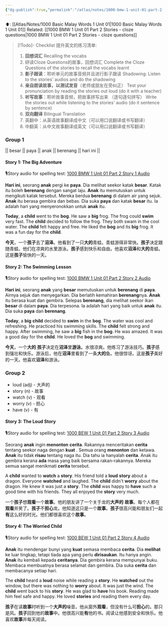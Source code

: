 ```yaml
---
{"dg-publish":true,"permalink":"/atlas/notes/1000-bmw-1-unit-01-part-2-stories/","noteIcon":""}
---
```


⬆️: [[Atlas/Notes/1000 Basic Malay Words 1 Unit 01\|1000 Basic Malay Words 1 Unit 01]]
Related: [[1000 BMW 1 Unit 01 Part 2 Stories - cloze questions\|1000 BMW 1 Unit 01 Part 2 Stories - cloze questions]]

> [!Todo]- Checklist 提升英文的练习清单:
> 1. **回想词汇** Recalling the vocabs
>	1. 研读Cloze Questions的故事，回想词汇 
>	   Complete the Cloze Questions of the stories to recall the vocabs learnt
> 2. **影子跟读**：聆听单元的故事音频并且进行影子跟读 
>    Shadowing: Listen to the stories' audios and do the shadowing
> 3. **亲自朗读故事，以测试发音**（老师或朋友在旁纠正）
>    Test your pronunciation by reading the stories out loud (do it with a teacher)
> 4. **听写故事**：聆听故事音频，把故事拼写出来 （逐句逐句拼写）
>   Write the stories out while listening to the stories' audio (do it sentence by sentence)
> 5. **双向翻译** Bilingual Translation
> 	1. 英翻中：从英语故事翻译成中文（可以用口说翻译或书写翻译）
> 	2. 中翻英：从中文故事翻译成英文（可以用口说翻译或书写翻译）

### Group 1
|| besar || paya || anak || berenang || hari ini || 

#### Story 1: The Big Adventure
🎙️Story audio for spelling test: [1000 BMW 1 Unit 01 Part 2 Story 1 Audio](https://drive.google.com/file/d/1qL-UCnyAUlGtDfSTu45JIWJM5-R6vdlj/view?usp=drive_link)

**Hari ini**, seorang **anak** pergi ke **paya**. Dia melihat seekor katak **besar**. Katak itu boleh **berenang** dengan sangat laju. **Anak** itu memutuskan untuk mengikuti katak tersebut. Mereka berdua **berenang** di dalam air yang sejuk. **Anak** itu berasa gembira dan bebas. Dia suka **paya** dan katak **besar** itu. Ia adalah hari yang menyeronokkan untuk **anak** itu.

**Today**, a **child** went to the **bog**. He saw a **big** frog. The frog could **swim** very fast. The **child** decided to follow the frog. They both swam in the cool water. The **child** felt happy and free. He liked the **bog** and its **big** frog. It was a fun day for the **child**.

**今天**，一个**孩子**去了**沼泽**。他看到了一只**大的**青蛙。青蛙游得非常快。**孩子**决定跟随青蛙。他们在凉爽的水里游泳。**孩子**感到快乐和自由。他喜欢**沼泽**和**大的**青蛙。这是**孩子**愉快的一天。

#### Story 2: The Swimming Lesson
🎙️Story audio for spelling test: [1000 BMW 1 Unit 01 Part 2 Story 2 Audio](https://drive.google.com/file/d/1jvhEyYYqhL2jWNsT3JhthLrTEwMcRhZD/view?usp=drive_link)

**Hari ini**, seorang **anak** yang **besar** memutuskan untuk **berenang** di **paya**. Airnya sejuk dan menyegarkan. Dia berlatih kemahiran **berenang**nya. **Anak** itu berasa kuat dan gembira. Selepas **berenang**, dia melihat seekor ikan **besar** di dalam **paya**. Dia terpesona. Ia adalah hari yang baik untuk **anak** itu. Dia suka **paya** dan **berenang**.

**Today**, a **big** **child** decided to **swim** in the **bog**. The water was cool and refreshing. He practiced his swimming skills. The **child** felt strong and happy. After swimming, he saw a **big** fish in the **bog**. He was amazed. It was a good day for the **child**. He loved the **bog** and swimming.

 **今天**，一个**大的** **孩子**决定在**沼泽**里**游泳**。水很凉爽。他练习了游泳技巧。**孩子**感到强壮和快乐。游泳后，他在**沼泽**里看到了一条**大的**鱼。他很惊讶。这是**孩子**美好的一天。他喜欢**沼泽**和游泳。

### Group 2

- loud (adj) - 大声的
- story (n) - 故事
- watch (v) - 观看
- worry (v) - 担心
- have (v) - 有

#### Story 3: The Loud Story
🎙️Story audio for spelling test: [1000 BEW 1 Unit 01 Part 2 Story 3 Audio](https://drive.google.com/file/d/1x07yL28gBmWAqkE4o8TbF8JiHBtT0UM8/view?usp=drive_link)

Seorang **anak** ingin **menonton** **cerita**. Rakannya menceritakan **cerita** tentang seekor naga dengan **kuat** . Semua orang **menonton** dan ketawa. **Anak** itu tidak **risau** tentang naga itu. Dia tahu ia hanyalah **cerita**. Anak itu gembira kerana **ada** masa yang baik bersama rakan-rakannya. Mereka semua sangat menikmati **cerita** tersebut.

A **child** wanted to **watch** a **story**. His friend told a **loud** **story** about a dragon. Everyone **watched** and laughed. The **child** didn't **worry** about the dragon. He knew it was just a **story**. The **child** was happy to **have** such a good time with his friends. They all enjoyed the **story** very much.

一个**孩子**想**观看**一个**故事**。他的朋友讲了一个关于龙的**大声的** **故事**。每个人都在**观看**并笑了。**孩子**不**担心**龙。他知道这只是一个**故事**。**孩子**很高兴能和朋友们一起**有**这么好的时光。他们都很喜欢这个**故事**。

#### Story 4: The Worried Child
🎙️Story audio for spelling test: [1000 BEW 1 Unit 01 Part 2 Story 4 Audio](https://drive.google.com/file/d/11WyJvVMFMEzjXkpK3P1CtfCx6WBU0-bI/view?usp=drive_link)

**Anak** itu mendengar bunyi yang **kuat** semasa membaca **cerita**. Dia **melihat** ke luar tingkap, tetapi tiada apa yang perlu **dirisaukan**. Itu hanya angin. **Anak** itu kembali kepada **ceritanya**. Dia gembira kerana mempunyai buku. Membaca membuatnya berasa selamat dan gembira. Dia suka **cerita** dan membacanya setiap hari.

The **child** heard a **loud** noise while reading a **story**. He **watched** out the window, but there was nothing to **worry** about. It was just the wind. The **child** went back to his **story**. He was glad to **have** his book. Reading made him feel safe and happy. He loved **stories** and reading them every day.

 **孩子**在读**故事**时听到一个**大声的**噪音。他从窗外**观看**，但没有什么可**担心**的。那只是风。**孩子**回到他的**故事**中。他很高兴能**有**他的书。阅读让他感到安全和快乐。他喜欢**故事**并每天阅读。
